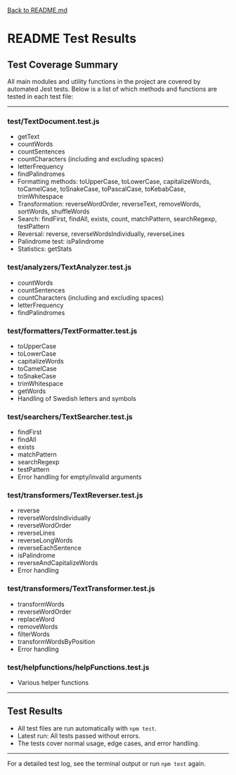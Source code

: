 [Back to README.md](../README.md)

# README Test Results

## Test Coverage Summary

All main modules and utility functions in the project are covered by automated Jest tests. Below is a list of which methods and functions are tested in each test file:

---

### test/TextDocument.test.js
- getText
- countWords
- countSentences
- countCharacters (including and excluding spaces)
- letterFrequency
- findPalindromes
- Formatting methods: toUpperCase, toLowerCase, capitalizeWords, toCamelCase, toSnakeCase, toPascalCase, toKebabCase, trimWhitespace
- Transformation: reverseWordOrder, reverseText, removeWords, sortWords, shuffleWords
- Search: findFirst, findAll, exists, count, matchPattern, searchRegexp, testPattern
- Reversal: reverse, reverseWordsIndividually, reverseLines
- Palindrome test: isPalindrome
- Statistics: getStats

### test/analyzers/TextAnalyzer.test.js
- countWords
- countSentences
- countCharacters (including and excluding spaces)
- letterFrequency
- findPalindromes

### test/formatters/TextFormatter.test.js
- toUpperCase
- toLowerCase
- capitalizeWords
- toCamelCase
- toSnakeCase
- trimWhitespace
- getWords
- Handling of Swedish letters and symbols

### test/searchers/TextSearcher.test.js
- findFirst
- findAll
- exists
- matchPattern
- searchRegexp
- testPattern
- Error handling for empty/invalid arguments

### test/transformers/TextReverser.test.js
- reverse
- reverseWordsIndividually
- reverseWordOrder
- reverseLines
- reverseLongWords
- reverseEachSentence
- isPalindrome
- reverseAndCapitalizeWords
- Error handling

### test/transformers/TextTransformer.test.js
- transformWords
- reverseWordOrder
- replaceWord
- removeWords
- filterWords
- transformWordsByPosition
- Error handling

### test/helpfunctions/helpFunctions.test.js
- Various helper functions

---

## Test Results

- All test files are run automatically with `npm test`.
- Latest run: All tests passed without errors.
- The tests cover normal usage, edge cases, and error handling.

---

For a detailed test log, see the terminal output or run `npm test` again.
